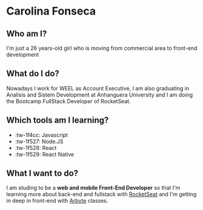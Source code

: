 # Carolina Fonseca

## Who am I?
I'm just a 26 years-old girl who is moving from commercial area to front-end development

## What do I do?
Nowadays I work for WEEL as Account Executive, I am also graduating in Analisis and Sistem Development at Anhanguera University and I am doing the Bootcamp FullStack Developer of RocketSeat.

## Which tools am I learning?
- :tw-1f4cc: Javascript
- :tw-1f527: Node.JS
- :tw-1f528: React
- :tw-1f529: React Native

## What I want to do?
I am studing to be a **web and mobile Front-End Developer** so that I'm learning more about back-end and fullstack with [RocketSeat](https://rocketseat.com.br/ "RocketSeat") and I'm getting in deep in front-end with [Arbyte](https://www.arbyte.com.br/ "Arbyte") classes.
